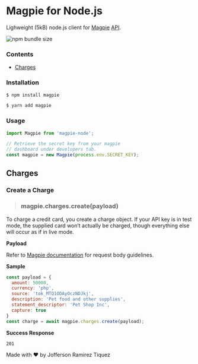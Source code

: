 # Magpie for Node.js

Lighweight (5kB) node.js client for [Magpie](https://magpie.im/) [API](https://magpie.im/documentation/#section/Introduction).

![npm bundle size](https://img.shields.io/bundlephobia/min/magpie?style=flat-square)

### Contents 

- [Charges](#charges)

### Installation

```bash
$ npm install magpie
```

```bash
$ yarn add magpie
```

### Usage

```javascript
import Magpie from 'magpie-node';

// Retrieve the secret key from your magpie 
// dashboard under developers tab.
const magpie = new Magpie(process.env.SECRET_KEY);
```

## Charges

### Create a Charge

> ### magpie.charges.create(payload)

To charge a credit card, you create a charge object. If your API key is in test mode, the supplied card won’t actually be charged, though everything else will occur as if in live mode.

**Payload**

Refer to [Magpie documentation](https://magpie.im/documentation/#operation/createCharge) for request body guidelines.

**Sample**

```js
const payload = {
  amount: 50000,
  currency: 'php',
  source: 'tok_MTQ1ODAyOczNDJkj',
  description: 'Pet food and other supplies',
  statement_descriptor: 'Pet Shop Inc',
  capture: true
}
const charge = await magpie.charges.create(payload);
```

**Success Response** 

`201`

Made with :heart: by Jofferson Ramirez Tiquez